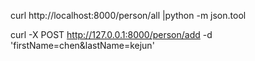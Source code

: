 curl http://localhost:8000/person/all  |python -m json.tool

curl -X POST http://127.0.0.1:8000/person/add -d 'firstName=chen&lastName=kejun'